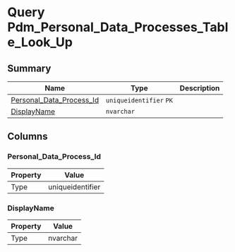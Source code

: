 # Query Pdm_Personal_Data_Processes_Table_Look_Up


## Summary

| Name | Type | Description |
| - | - | --- |
|[Personal_Data_Process_Id](#personal_data_process_id)|`uniqueidentifier` `PK`||
|[DisplayName](#displayname)|`nvarchar` ||

## Columns

### Personal_Data_Process_Id

| Property | Value |
| - | - |
|Type|uniqueidentifier|

### DisplayName

| Property | Value |
| - | - |
|Type|nvarchar|



